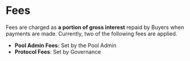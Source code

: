 # Fees

Fees are charged as **a portion of gross interest** repaid by Buyers when payments are made. Currently, two of the following fees are applied.

* **Pool Admin Fees:** Set by the Pool Admin
* **Protocol Fees**: Set by Governance&#x20;
